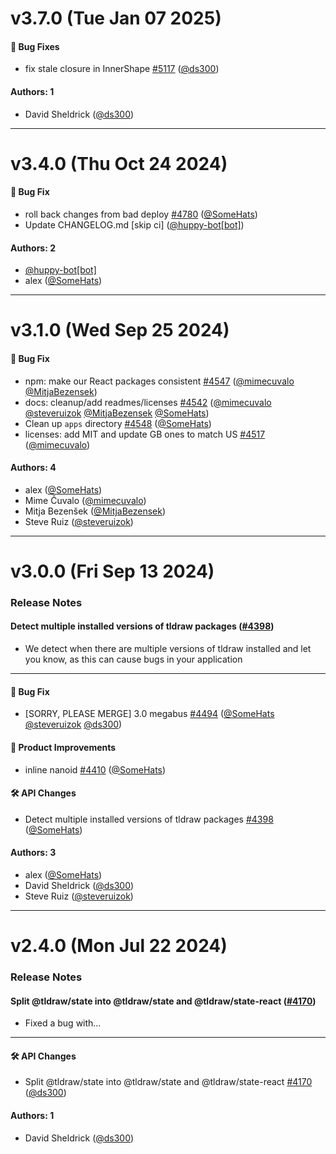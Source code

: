 # v3.7.0 (Tue Jan 07 2025)

#### 🐛 Bug Fixes

- fix stale closure in InnerShape [#5117](https://github.com/tldraw/tldraw/pull/5117) ([@ds300](https://github.com/ds300))

#### Authors: 1

- David Sheldrick ([@ds300](https://github.com/ds300))

---

# v3.4.0 (Thu Oct 24 2024)

#### 🐛 Bug Fix

- roll back changes from bad deploy [#4780](https://github.com/tldraw/tldraw/pull/4780) ([@SomeHats](https://github.com/SomeHats))
- Update CHANGELOG.md \[skip ci\] ([@huppy-bot[bot]](https://github.com/huppy-bot[bot]))

#### Authors: 2

- [@huppy-bot[bot]](https://github.com/huppy-bot[bot])
- alex ([@SomeHats](https://github.com/SomeHats))

---

# v3.1.0 (Wed Sep 25 2024)

#### 🐛 Bug Fix

- npm: make our React packages consistent [#4547](https://github.com/tldraw/tldraw/pull/4547) ([@mimecuvalo](https://github.com/mimecuvalo) [@MitjaBezensek](https://github.com/MitjaBezensek))
- docs: cleanup/add readmes/licenses [#4542](https://github.com/tldraw/tldraw/pull/4542) ([@mimecuvalo](https://github.com/mimecuvalo) [@steveruizok](https://github.com/steveruizok) [@MitjaBezensek](https://github.com/MitjaBezensek) [@SomeHats](https://github.com/SomeHats))
- Clean up `apps` directory [#4548](https://github.com/tldraw/tldraw/pull/4548) ([@SomeHats](https://github.com/SomeHats))
- licenses: add MIT and update GB ones to match US [#4517](https://github.com/tldraw/tldraw/pull/4517) ([@mimecuvalo](https://github.com/mimecuvalo))

#### Authors: 4

- alex ([@SomeHats](https://github.com/SomeHats))
- Mime Čuvalo ([@mimecuvalo](https://github.com/mimecuvalo))
- Mitja Bezenšek ([@MitjaBezensek](https://github.com/MitjaBezensek))
- Steve Ruiz ([@steveruizok](https://github.com/steveruizok))

---

# v3.0.0 (Fri Sep 13 2024)

### Release Notes

#### Detect multiple installed versions of tldraw packages ([#4398](https://github.com/tldraw/tldraw/pull/4398))

- We detect when there are multiple versions of tldraw installed and let you know, as this can cause bugs in your application

---

#### 🐛 Bug Fix

- [SORRY, PLEASE MERGE] 3.0 megabus [#4494](https://github.com/tldraw/tldraw/pull/4494) ([@SomeHats](https://github.com/SomeHats) [@steveruizok](https://github.com/steveruizok) [@ds300](https://github.com/ds300))

#### 💄 Product Improvements

- inline nanoid [#4410](https://github.com/tldraw/tldraw/pull/4410) ([@SomeHats](https://github.com/SomeHats))

#### 🛠️ API Changes

- Detect multiple installed versions of tldraw packages [#4398](https://github.com/tldraw/tldraw/pull/4398) ([@SomeHats](https://github.com/SomeHats))

#### Authors: 3

- alex ([@SomeHats](https://github.com/SomeHats))
- David Sheldrick ([@ds300](https://github.com/ds300))
- Steve Ruiz ([@steveruizok](https://github.com/steveruizok))

---

# v2.4.0 (Mon Jul 22 2024)

### Release Notes

#### Split @tldraw/state into @tldraw/state and @tldraw/state-react ([#4170](https://github.com/tldraw/tldraw/pull/4170))

- Fixed a bug with…

---

#### 🛠️ API Changes

- Split @tldraw/state into @tldraw/state and @tldraw/state-react [#4170](https://github.com/tldraw/tldraw/pull/4170) ([@ds300](https://github.com/ds300))

#### Authors: 1

- David Sheldrick ([@ds300](https://github.com/ds300))
